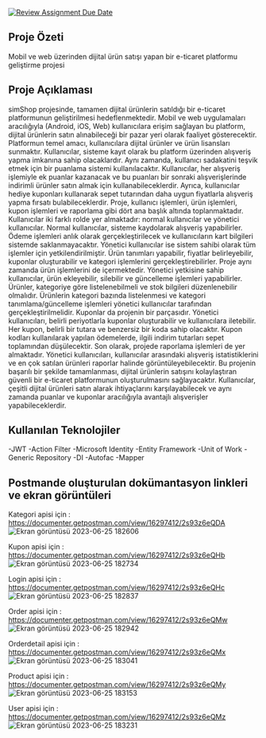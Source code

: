 [![Review Assignment Due Date](https://classroom.github.com/assets/deadline-readme-button-24ddc0f5d75046c5622901739e7c5dd533143b0c8e959d652212380cedb1ea36.svg)](https://classroom.github.com/a/EBv50WFu)

## Proje Özeti 

Mobil ve web üzerinden dijital ürün satışı yapan bir e-ticaret platformu geliştirme projesi


## Proje Açıklaması

simShop projesinde, tamamen dijital ürünlerin satıldığı bir e-ticaret platformunun geliştirilmesi hedeflenmektedir. Mobil ve web uygulamaları aracılığıyla (Android, iOS, Web) kullanıcılara erişim sağlayan bu platform, dijital ürünlerin satın alınabileceği bir pazar yeri olarak faaliyet gösterecektir.
Platformun temel amacı, kullanıcılara dijital ürünler ve ürün lisansları sunmaktır. Kullanıcılar, sisteme kayıt olarak bu platform üzerinden alışveriş yapma imkanına sahip olacaklardır. Aynı zamanda, kullanıcı sadakatini teşvik etmek için bir puanlama sistemi kullanılacaktır. Kullanıcılar, her alışveriş işlemiyle ek puanlar kazanacak ve bu puanları bir sonraki alışverişlerinde indirimli ürünler satın almak için kullanabileceklerdir. Ayrıca, kullanıcılar hediye kuponları kullanarak sepet tutarından daha uygun fiyatlarla alışveriş yapma fırsatı bulabileceklerdir.
Proje, kullanıcı işlemleri, ürün işlemleri, kupon işlemleri ve raporlama gibi dört ana başlık altında toplanmaktadır. Kullanıcılar iki farklı rolde yer almaktadır: normal kullanıcılar ve yönetici kullanıcılar. Normal kullanıcılar, sisteme kaydolarak alışveriş yapabilirler. Ödeme işlemleri anlık olarak gerçekleştirilecek ve kullanıcıların kart bilgileri sistemde saklanmayacaktır. Yönetici kullanıcılar ise sistem sahibi olarak tüm işlemler için yetkilendirilmiştir. Ürün tanımları yapabilir, fiyatlar belirleyebilir, kuponlar oluşturabilir ve kategori işlemlerini gerçekleştirebilirler.
Proje aynı zamanda ürün işlemlerini de içermektedir. Yönetici yetkisine sahip kullanıcılar, ürün ekleyebilir, silebilir ve güncelleme işlemleri yapabilirler. Ürünler, kategoriye göre listelenebilmeli ve stok bilgileri düzenlenebilir olmalıdır. Ürünlerin kategori bazında listelenmesi ve kategori tanımlama/güncelleme işlemleri yönetici kullanıcılar tarafından gerçekleştirilmelidir.
Kuponlar da projenin bir parçasıdır. Yönetici kullanıcıları, belirli periyotlarla kuponlar oluşturabilir ve kullanıcılara iletebilir. Her kupon, belirli bir tutara ve benzersiz bir koda sahip olacaktır. Kupon kodları kullanılarak yapılan ödemelerde, ilgili indirim tutarları sepet toplamından düşülecektir.
Son olarak, projede raporlama işlemleri de yer almaktadır. Yönetici kullanıcıları, kullanıcılar arasındaki alışveriş istatistiklerini ve en çok satılan ürünleri raporlar halinde görüntüleyebilecektir.
Bu projenin başarılı bir şekilde tamamlanması, dijital ürünlerin satışını kolaylaştıran güvenli bir e-ticaret platformunun oluşturulmasını sağlayacaktır. Kullanıcılar, çeşitli dijital ürünleri satın alarak ihtiyaçlarını karşılayabilecek ve aynı zamanda puanlar ve kuponlar aracılığıyla avantajlı alışverişler yapabileceklerdir.

## Kullanılan Teknolojiler

-JWT
-Action Filter
-Microsoft Identity 
-Entity Framework
-Unit of Work
-Generic Repository
-DI
-Autofac
-Mapper


## Postmande oluşturulan dokümantasyon linkleri ve ekran görüntüleri

Kategori apisi için : https://documenter.getpostman.com/view/16297412/2s93z6eQDA
![Ekran görüntüsü 2023-06-25 182606](https://github.com/P259-Simpra-NET-Bootcamp/final-elifercann/assets/77544444/cc8b89c9-7b12-4648-ab30-7a97e6c36d6e)

Kupon apisi için : https://documenter.getpostman.com/view/16297412/2s93z6eQHb 
![Ekran görüntüsü 2023-06-25 182734](https://github.com/P259-Simpra-NET-Bootcamp/final-elifercann/assets/77544444/50810698-ff38-40e3-ac5b-5360d03b05ef)

Login apisi için : https://documenter.getpostman.com/view/16297412/2s93z6eQHc
![Ekran görüntüsü 2023-06-25 182837](https://github.com/P259-Simpra-NET-Bootcamp/final-elifercann/assets/77544444/f416775b-a23a-41f7-9713-13ae05b15c53)

Order apisi için : https://documenter.getpostman.com/view/16297412/2s93z6eQMw
![Ekran görüntüsü 2023-06-25 182942](https://github.com/P259-Simpra-NET-Bootcamp/final-elifercann/assets/77544444/a89bed4b-0d05-4f02-84f7-a6a872a1d80e)

Orderdetail apisi için : https://documenter.getpostman.com/view/16297412/2s93z6eQMx
![Ekran görüntüsü 2023-06-25 183041](https://github.com/P259-Simpra-NET-Bootcamp/final-elifercann/assets/77544444/5661da82-36fb-405c-b2b1-372ea9699f86)

Product apisi için : https://documenter.getpostman.com/view/16297412/2s93z6eQMy
![Ekran görüntüsü 2023-06-25 183153](https://github.com/P259-Simpra-NET-Bootcamp/final-elifercann/assets/77544444/0e880341-6176-419b-b67f-445a1f1f83c1)

User apisi için : https://documenter.getpostman.com/view/16297412/2s93z6eQMz
![Ekran görüntüsü 2023-06-25 183231](https://github.com/P259-Simpra-NET-Bootcamp/final-elifercann/assets/77544444/60f4245e-9bfb-40e5-93db-6d7fc5c946e3)


